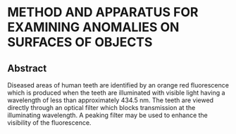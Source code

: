 # METHOD AND APPARATUS FOR EXAMINING ANOMALIES ON SURFACES OF OBJECTS

## Abstract
Diseased areas of human teeth are identified by an orange red fluorescence which is produced when the teeth are illuminated with visible light having a wavelength of less than approximately 434.5 nm. The teeth are viewed directly through an optical filter which blocks transmission at the illuminating wavelength. A peaking filter may be used to enhance the visibility of the fluorescence.